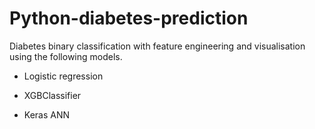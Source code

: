 # Python-diabetes-prediction

Diabetes binary classification with feature engineering and visualisation using the following models. 

- Logistic regression

- XGBClassifier

- Keras ANN 
